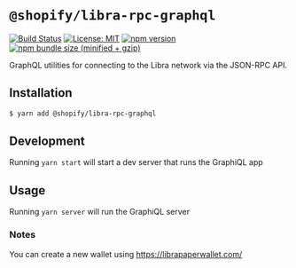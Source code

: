 # `@shopify/libra-rpc-graphql`

[![Build Status](https://travis-ci.org/Shopify/web-tools.svg?branch=master)](https://travis-ci.org/Shopify/web-tools)
[![License: MIT](https://img.shields.io/badge/License-MIT-green.svg)](LICENSE.md) [![npm version](https://badge.fury.io/js/%40shopify%2Flibra-rpc-graphql.svg)](https://badge.fury.io/js/%40shopify%2Flibra-rpc-graphql.svg) [![npm bundle size (minified + gzip)](https://img.shields.io/bundlephobia/minzip/@shopify/libra-rpc-graphql.svg)](https://img.shields.io/bundlephobia/minzip/@shopify/libra-rpc-graphql.svg)

GraphQL utilities for connecting to the Libra network via the JSON-RPC API.

## Installation

```bash
$ yarn add @shopify/libra-rpc-graphql
```

## Development

Running `yarn start` will start a dev server that runs the GraphiQL app

## Usage

Running `yarn server` will run the GraphiQL server

### Notes

You can create a new wallet using https://librapaperwallet.com/
